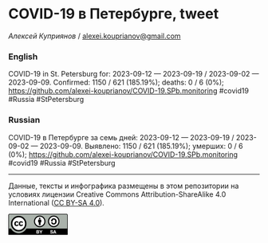 # COVID-19 в Петербурге, tweet

*Алексей Куприянов* / <alexei.kouprianov@gmail.com>

### English

<!-- COVID-19 in St. Petersburg for: 2023-09-12 --- 2023-09-19 / 2023-09-02 --- 2023-09-09. Сonfirmed: 1150 / 621 (185.19%); hospitalized:  /   (); deaths: 0 / 6 (0%); https://github.com/alexei-kouprianov/COVID-19.SPb.monitoring #covid19 #Russia #StPetersburg -->

COVID-19 in St. Petersburg for: 2023-09-12 — 2023-09-19 / 2023-09-02 —
2023-09-09. Сonfirmed: 1150 / 621 (185.19%); deaths: 0 / 6 (0%);
<https://github.com/alexei-kouprianov/COVID-19.SPb.monitoring> \#covid19
\#Russia \#StPetersburg

### Russian

<!-- COVID-19 в Петербурге за семь дней: 2023-09-12 --- 2023-09-19 / 2023-09-02 --- 2023-09-09. Выявлено: 1150 / 621 (185.19%); госпитализировано:  /   (); умерших: 0 / 6 (0%); https://github.com/alexei-kouprianov/COVID-19.SPb.monitoring #covid19 #Russia #StPetersburg -->

COVID-19 в Петербурге за семь дней: 2023-09-12 — 2023-09-19 / 2023-09-02
— 2023-09-09. Выявлено: 1150 / 621 (185.19%); умерших: 0 / 6 (0%);
<https://github.com/alexei-kouprianov/COVID-19.SPb.monitoring> \#covid19
\#Russia \#StPetersburg

------------------------------------------------------------------------

Данные, тексты и инфографика размещены в этом репозитории на условиях
лицензии Creative Commons Attribution-ShareAlike 4.0 International ([CC
BY-SA 4.0](https://creativecommons.org/licenses/by-sa/4.0/)).

![](../misc/CC-BY-SA-icon.png "CC-BY-SA")
